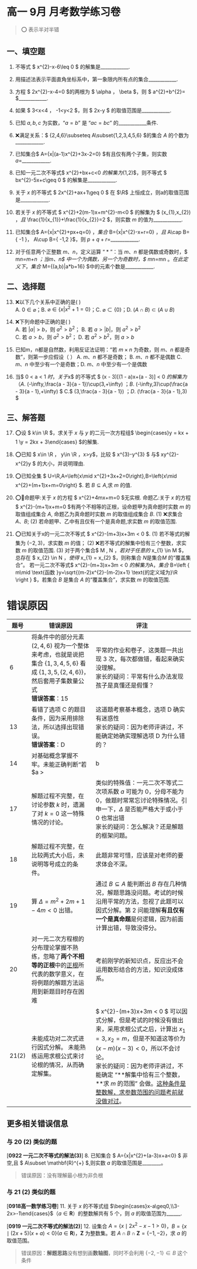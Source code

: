 # 高一 9月 月考数学练习卷

> ⭕️ 表示半对半错

## 一、填空题

1. 不等式 $ x^{2}-x-6\leq 0 $ 的解集是\_\_\_\_\_\_\_\_\_\_\_\_.

2. 用描述法表示平面直角坐标系中，第一象限内所有点的集合\_\_\_\_\_\_\_\_\_\_\_\_.

3. 方程 $ 2x^{2}-x-4=0 $的两根为 $ \alpha $，$ \beta $，则 $ a^{2}+b^{2}= $\_\_\_\_\_\_\_\_\_\_\_\_.

4. 如果 $ 3<x<4 $，$ -1<y<2 $，则 $ 2x-y $ 的取值范围是\_\_\_\_\_\_\_\_\_\_\_\_.

5. 已知 $a,b,c$ 为实数，“$a=b$” 是 “$ac=bc$” 的\_\_\_\_\_\_\_\_\_\_\_\_条件.

6. ❌满足关系：$ \{2,4,6\}\subseteq A\subset\{1,2,3,4,5,6\} $的集合 $A$ 的个数为\_\_\_\_\_\_\_\_\_\_\_\_.

7. 已知集合$ A=\{x|(a-1)x^{2}+3x-2=0\} $有且仅有两个子集，则实数 $a=$\_\_\_\_\_\_\_\_\_\_\_\_.

8. 已知一元二次不等式$ x^{2}+bx+c<0 $的解集为$(1,2)$，则不等式 $ bx^{2}-5x+c\geq 0 $ 的解集是\_\_\_\_\_\_\_\_\_\_\_\_.

9. 关于 $x$ 的不等式 $ 2x^{2}+ax+1\geq 0 $ 在 $\R$ 上恒成立，则a的取值范围是\_\_\_\_\_\_\_\_\_\_\_\_.

10. 若关于 $x$ 的不等式 $ x^{2}+2(m-1)x+m^{2}-m<0 $ 的解集为 $ (x_{1},x_{2}) $，且$ \frac{1}{x_{1}}+\frac{1}{x_{2}}=2 $，则实数 $m$ 的值为\_\_\_\_\_\_\_\_\_\_\_\_.

11. 已知集合$ A=\{x|x^{2}+px+q=0\} $，集合$ B=\{x|x^{2}-x+r=0\} $，且$ A\cap B=\{ -1 \}$，$ A\cup B=\{ -1,2 \}$，则 $p+q+r=$\_\_\_\_\_\_\_\_\_\_\_\_.

12. 对于任意两个正整数 $m$、$n$，定义运算 “ $*$ ”：当 $m$、$n$ 都是偶数或奇数时，$ m*n=m+n $；当$m$、$n$ 中一个为偶数，另一个为奇数时，$ m*n=mn $。在此定义下，集合$ M=\{(a,b)|a*b=16\} $中的元素个数是\_\_\_\_\_\_\_\_\_\_\_\_.

## 二、选择题

13. ❌以下几个关系中正确的是(     )  
A. $0\in\varnothing$；B. $\varnothing\in\{x|x^{2}+1=0\}$；C. $\varnothing\subset\{0\}$；D. $(A\cap B)\subset(A\cup B)$  

14. ❌下列命题中正确的是(     )  
A. 若 $|a|>b$，则 $a^{2}>b^{2}$；  B. 若 $a>|b|$，则 $a^{2}>b^{2}$  
C. 若 $a>b$，则 $a^{2}>b^{2}$；    D. 若 $a^{2}>b^{2}$，则 $a>b$


15. 已知m，n都是自然数，利用反证法证明：“若 $m \times n$ 为奇数，则 $m$、$n$ 都是奇数”，则第一步应假设（   ）
A. $m$、$n$ 都不是奇数；                B. $m$、$n$ 都不是偶数
C. $m$、$n$ 中至少有一个是奇数；D. $m$、$n$ 中至少有一个是偶数

16. 当$ 0 < a < 1 $时，关于$x$ 的不等式 $ (x - 3)[(1 - a)x+(a - 3)] < 0 $的解集为（
A.$ (-\infty,\frac{a - 3}{a - 1})\cup(3,+\infty) $；  B.$ (-\infty,3)\cup(\frac{a - 3}{a - 1},+\infty) $
C.$ (3,\frac{a - 3}{a - 1}) $；                         D.$ (\frac{a - 3}{a - 1},3) $

## 三、解答题

17. ⭕️设 $ k\in \R $，求关于 $x$ 与 $y$ 的二元一次方程组$ \begin{cases}y = kx + 1 \\y = 2kx + 3\end{cases} $的解集.

18. ⭕️已知 $ x\in \R $，$ y\in \R $，$x>y$，比较 $ x^{3}-y^{3} $ 与$ xy^{2}-x^{2}y $ 的大小，并说明理由.

19. ⭕️已知全集 $ U=\R,A=\left\{x\mid x^{2}+3x+2=0\right\},B=\left\{x\mid x^{2}+(m+1)x+m=0\right\} $.
若 $B\subseteq A$,求 $m$ 的值.

20. ⭕🔺命题甲:关于 $x$ 的方程 $ x^{2}+4mx+m=0 $无实根. 命题乙:关于 $x$ 的方程 $ x^{2}-(m+1)x+m=0 $有两个不相等的正根，设命题甲为真命题时实数 $m$ 的取值组成集合 $A$, 命题乙为真命题时实数 $m$ 的取值组成集合 $B$.
(1) ❌求集合 $A$、$B$;
(2) 若命题甲、乙中有且仅有一个是真命题,求实数 $m$ 的取值范围.

21. ⭕️已知关于x的一元二次不等式 $ x^{2}-(m+3)x+3m < 0 $.
    (1) 若不等式的解集为 $(-2,3)$，求实数 $m$ 的值；
    (2) ❌若不等式的解集中恰有三个整数，求实数 $m$ 的取值范围.
    (3) 对于两个集合$ M , N $，若对于任意的$ x_{1} \in M $，总存在 $ x_{2} \in N $，使得$ x_{1} = x_{2} $，则称集合 $N$是集合$M$ 的“覆盖集合”。
    若一元二次不等式$ x^{2}-(m+3)x+3m < 0 $的解集为$A$，集合$ B=\left \{ m\mid \text{函数 }y=\sqrt{(m-2)x^{2}-(m-2)x+1} \text{的定义域为}\R  \right \} $，若集合 $B$ 是集合 $A$ 的“覆盖集合”，求实数 $m$ 的取值范围.

# 错误原因

| 题号  | 错误原因                                                     | 评注                                                         |
| ----- | ------------------------------------------------------------ | ------------------------------------------------------------ |
| 6     | 将条件中的部分元素 $(2,4,6)$ 视为一个整体来考虑，也就是说把集合 $\{1,3,4,5,6\}$ 看成 $\{1,3,5,\{2,4,6\}\}$，然后套用子集数量公式<br />**错误答案**：15 | 平常的作业和卷子，这类题一共出现 3 次，每次都做错，看起来确实没理解。<br />家长的疑问：平常有什么办法发现孩子是真懂还是假懂？ |
| 13    | 看错了选项 C 的题目条件，因为采用排除法，所以选择出现错误。<br />**错误答案**：D | 这道题考察基本概念，选项 D 确实有迷惑性<br />家长的疑问：因为老师评讲过，不能确定她确实理解选项 D 为什么错的？ |
| 14    | 对基础概念掌握不牢。未能正确判断“若 $a > |b|$，则 $a^2 > b^2$”这一命题的正确性<br />**错误答案**：D | 类似这样的问题，常错。                                       |
| 17    | 解题过程不完整，在讨论参数 $k$ 时，遗漏了对 $k=0$ 这一特殊情况的讨论。 | 类似的特殊值：一元二次不等式二次项系数 $a$ 可能为 0，分母不能为 0，做题时常常忘讨论特殊情况。引申一下，$\Delta$ 是否能严格大于或小于 0 也常出错<br />家长的疑问：怎么解决？还是解题的框架问题。 |
| 18    | 解题过程不完整，在比较两式大小后，未说明等号成立的条件。     | 此题非常可惜，应该是对老师的要求体会不深。                   |
| 19    | 算 $\Delta = m^2+2m+1−4m<0$ 出错。                           | 通过 $B\subseteq A$ 能判断出 $B$ 存在几种情况，解题思路没问题。考试的时候沿用平常的方法，忽视了此题可以因式分解。第 2 问能理解**有且仅有一个是真命题**是何逻辑，因为前面计算出错，导致没得分。 |
| 20    | 对一元二次方程根的分布理论掌握不熟练，忽略了**两个不相等的正根**中的<u>正根</u>所代表的数学意义，在将例题的解题方法运用到新题目时存在困难 | 考前刚学的新知识点，反应出不会运用数形结合的方法，知识没成体系。 |
| 21(2) | 未能成功对二次式进行因式分解。 未能熟练运用求根公式来讨论根的情况，从而确定解集。 | $ x^{2}-(m+3)x+3m < 0 $ 可以因式分解，但是考试的时候没有做出来，采用求根公式之后，计算出 $x_1 = 3, x_2 = m$，但是不知道这等价为 $(x-m)(x-3)<0$，所以不会讨论。<br />家长的疑问：因为老师评讲过，不能确定 “**解集中恰有三个整数，**求 $m$ 的范围” 会做。<u>这种条件是整数解，求参数范围的问题考前就没做对过</u>。 |

## 更多相关错误信息

### 与 20 (2) 类似的题

[**0922 一元二次不等式的解法(3)**]  8. 已知集合 $ A=\{x|x^{2}+(a-3)x+a<0\} $ 非空,且 $ A\subset \mathbf{R}^{+} $,则实数 $a$ 的取值范围是\_\_\_\_\_\_\_\_。

> 错误原因：没有理解最小根为非负根

### 与 21 (2) 类似的题

[**0918高一数学练习卷**] 11. 关于 $x$ 的不等式组 $\begin{cases}x-a\geq0,\\3-2x>-1\end{cases}$（$a \in \mathbf{R}$）的整数解共有 5 个，则 $a$ 的取值范围为\_\_\_\_\_\_.

[**0919 一元二次不等式的解法(2)**] 12. 设集合 $A=\left\{x \mid 2x^{2}-x-1>0\right\}$，$B=\left\{x \mid (2x+5)(x+a)<0\right\} (a \in \mathbf{R})$，$\mathbf{Z}$ 为整数集。若 $A \cap B \cap \mathbf{Z} = \{-1, -2\}$，求 $a$ 的取值范围。

> 错误原因：**解题思路**没有想到画**数轴图**，同时不会利用 $\{-2, -1\} \in B$ 这个条件
